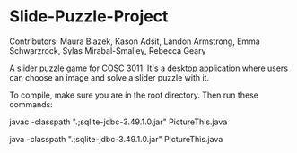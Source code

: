 # Slide-Puzzle-Project
Contributors: Maura Blazek, Kason Adsit, Landon Armstrong, Emma Schwarzrock, Sylas Mirabal-Smalley, Rebecca Geary

A slider puzzle game for COSC 3011. It's a desktop application where users can choose an image and solve a slider puzzle with it.


To compile, make sure you are in the root directory. Then run these commands: 

javac -classpath ".;sqlite-jdbc-3.49.1.0.jar" PictureThis.java

java -classpath ".;sqlite-jdbc-3.49.1.0.jar" PictureThis.java
